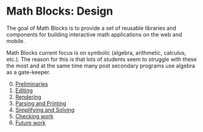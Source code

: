 # Math Blocks: Design

The goal of Math Blocks is to provide a set of reusable libraries and components
for building interactive math applications on the web and mobile.

Math Blocks current focus is on symbolic (algebra, arithmetic, calculus, etc.).
The reason for this is that lots of students seem to struggle with these the
most and at the same time many post secondary programs use algebra as a
gate-keeper. 

0. [Preliminaries](00_preliminaries.md)
1. [Editing](01_editing.md)
2. [Rendering](02_renderering.md)
3. [Parsing and Printing](03_parsing_and_printing.md)
4. [Simplifying and Solving](04_simplifying_and_solving.md)
5. [Checking work](05_checking_work.md)
6. [Future work](06_future_work.md)

